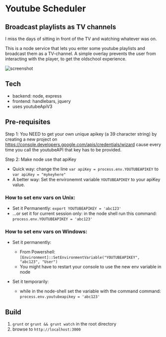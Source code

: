 # Youtube Scheduler
## Broadcast playlists as TV channels
I miss the days of sitting in front of the TV and watching whatever was on.

This is a node service that lets you enter some youtube playlists and broadcast them as a TV-channel. 
A simple overlay prevents the user from interacting with the player, to get the oldschool experience.

![screenshot](http://i.imgur.com/220jd5k.jpg)

## Tech
+ backend: node, express
+ frontend: handlebars, jquery
+ uses youtubeApiV3

## Pre-requisites
Step 1: You NEED to get your own unique apikey (a 39 character string) by creating a new project on https://console.developers.google.com/apis/credentials/wizard
cause every time you call the youtubeAPI that key has to be provided.

Step 2: Make node use that apiKey
* Quick way: change the line `var apiKey = process.env.YOUTUBEAPIKEY` to `var apiKey = "mykeyhere"`
* A better way: Set the environemnt variable `YOUTUBEAPIKEY` to your apiKey value.

### How to set env vars on Unix: 
* Set it Permanently: `export YOUTUBEAPIKEY = 'abc123'` 
* ...or set it for current session only: in the node shell run this command: `process.env.YOUTUBEAPIKEY = 'abc123'`

### How to set env vars on Windows:
* Set it permanently:
  * From Powershell:
 `[Environment]::SetEnvironmentVariable("YOUTUBEAPIKEY", "abc123", "User")`
  * You might have to restart your console to use the new env variable in node
  
* Set it temporarily:
  * while in the node-shell set the variable with the command command: `process.env.youtubeapikey = 'abc123'`
 
## Build
1. `grunt` or `grunt && grunt watch` in the root directory
2. browse to `http://localhost:3000` 
